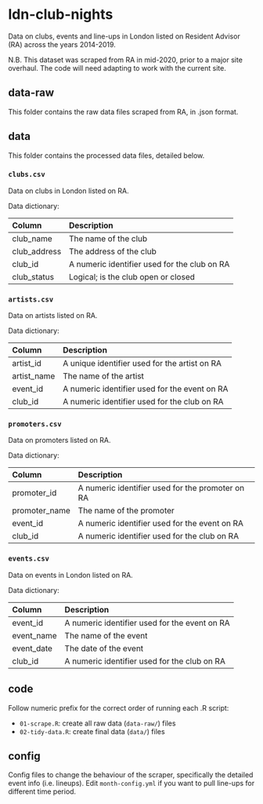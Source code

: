 # ldn-club-nights

Data on clubs, events and line-ups in London listed on Resident Advisor (RA) across the years 2014-2019.

N.B. This dataset was scraped from RA in mid-2020, prior to a major site overhaul. The code will need adapting to work with the current site.

## data-raw

This folder contains the raw data files scraped from RA, in .json format.

## data

This folder contains the processed data files, detailed below.

### `clubs.csv`

Data on clubs in London listed on RA. 

Data dictionary:

| Column    | Description                                                                                                                                                                |
|:----------|:---------------------------------------------------------------------------------------------------------------------------------------------------------------------------|
| club_name      | The name of the club                                                                                                                                 |
| club_address   | The address of the club                                                                                                                 |
| club_id     | A numeric identifier used for the club on RA                                                                                                                                |
| club_status  | Logical; is the club open or closed |

### `artists.csv`

Data on artists listed on RA. 

Data dictionary:

| Column    | Description                                                                                                                                                                |
|:----------|:---------------------------------------------------------------------------------------------------------------------------------------------------------------------------|
| artist_id      | A unique identifier used for the artist on RA                                                                                                                                 |
| artist_name   | The name of the artist                                                                                                                 |
| event_id     | A numeric identifier used for the event on RA                                                                                                                                |
| club_id  | A numeric identifier used for the club on RA |

### `promoters.csv`

Data on promoters listed on RA. 

Data dictionary:

| Column    | Description                                                                                                                                                                |
|:----------|:---------------------------------------------------------------------------------------------------------------------------------------------------------------------------|
| promoter_id      | A numeric identifier used for the promoter on RA                                                                                                                                 |
| promoter_name   | The name of the promoter                                                                                                                 |
| event_id     | A numeric identifier used for the event on RA                                                                                                                                |
| club_id  | A numeric identifier used for the club on RA |

### `events.csv`

Data on events in London listed on RA.

Data dictionary:

| Column    | Description                                                                                                                                                                |
|:----------|:---------------------------------------------------------------------------------------------------------------------------------------------------------------------------|
| event_id   | A numeric identifier used for the event on RA                                                                                                               |
| event_name     | The name of the event                                                                                                                                |
| event_date  | The date of the event |
| club_id      | A numeric identifier used for the club on RA  |

## code

Follow numeric prefix for the correct order of running each .R script:

- `01-scrape.R`: create all raw data (`data-raw/`) files
- `02-tidy-data.R`: create final data (`data/`) files

## config

Config files to change the behaviour of the scraper, specifically the detailed event info (i.e. lineups). Edit `month-config.yml` if you want to pull line-ups for different time period.
